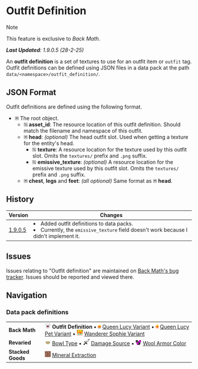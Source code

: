 # Outfit Definition
> [!NOTE]
> This feature is exclusive to *Back Math*.
>
> ***Last Updated**: 1.9.0.5 (28-2-25)*

An **outfit definition** is a set of textures to use for an outfit item or `outfit` tag. Outfit definitions can be defined using JSON files in a data pack at the path `data/<namespace>/outfit_definition/`.

## JSON Format
Outfit definitions are defined using the following format.

- ![](/Variants/Docs/Tags/compound_tag.png) The root object.
  - ![](/Variants/Docs/Tags/string_tag.png) **asset_id**: The resource location of this outfit definition. Should match the filename and namespace of this outfit.
  - ![](/Variants/Docs/Tags/compound_tag.png) **head**: *(optional)* The head outfit slot. Used when getting a texture for the entity's head.
    - ![](/Variants/Docs/Tags/string_tag.png) **texture**: A resource location for the texture used by this outfit slot. Omits the `textures/` prefix and `.png` suffix.
    - ![](/Variants/Docs/Tags/string_tag.png) **emissive_texture**: *(optional)* A resource location for the emissive texture used by this outfit slot. Omits the `textures/` prefix and `.png` suffix.
  - ![](/Variants/Docs/Tags/compound_tag.png) **chest**, **legs** and **feet**: *(all optional)* Same format as ![](/Variants/Docs/Tags/compound_tag.png) **head**.

## History
| Version | Changes |
|---------|---------|
| [1.9.0.5](/Back%20Math/Changelogs/1.9.0.5%20Beta%20-%2028-01-25/Changelog%201.9.0.5.md) | <li> Added outfit definitions to data packs. </li> <li> Currently, the `emissive_texture` field doesn't work because I didn't implement it. |

## Issues
Issues relating to "Outfit definition" are maintained on [Back Math's bug tracker](https://github.com/Fabricio20106/Back-Math/issues). Issues should be reported and viewed there.

## Navigation
### Data pack definitions
| | |
|-|-|
| **Back Math** | ![](/Textures/navbox/outfit_definition.png) **Outfit Definition** ▪ ![](/Textures/navbox/queen_lucy_variant.png) [Queen Lucy Variant](/Back%20Math/Docs/Queen%20Lucy%20Variant.md) ▪ ![](/Textures/navbox/queen_lucy_pet_variant.png) [Queen Lucy Pet Variant](/Back%20Math/Docs/Queen%20Lucy%20Pet%20Variant.md) ▪ ![](/Textures/navbox/wanderer_sophie_variant.png) [Wanderer Sophie Variant](/Back%20Math/Docs/Wanderer%20Sophie%20Variant.md) |
| **Revaried** | ![](/Textures/navbox/bowl_type.png) [Bowl Type](/Variants/Docs/Bowl%20Type.md) ▪ ![](/Textures/navbox/damage_source.png) [Damage Source](/Variants/Docs/Damage%20Source.md) ▪ ![](/Textures/navbox/wool_armor_color.png) [Wool Armor Color](/Variants/Docs/Wool%20Armor%20Color.md) |
| **Stacked Goods** | ![](/Textures/navbox/mineral_extraction.png) [Mineral Extraction](/Stacked%20Goods/Docs/Mineral%20Extraction.md) |